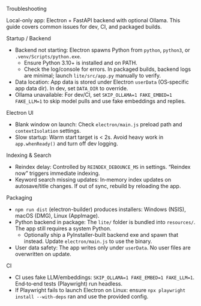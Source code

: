 Troubleshooting

Local-only app: Electron + FastAPI backend with optional Ollama. This guide covers common issues for dev, CI, and packaged builds.

Startup / Backend
- Backend not starting: Electron spawns Python from `python`, `python3`, or `.venv/Scripts/python.exe`.
  - Ensure Python 3.10+ is installed and on PATH.
  - Check the log/console for errors. In packaged builds, backend logs are minimal; launch `lite/src/app.py` manually to verify.
- Data location: App data is stored under Electron `userData` (OS‑specific app data dir). In dev, set `DATA_DIR` to override.
- Ollama unavailable: For dev/CI, set `SKIP_OLLAMA=1 FAKE_EMBED=1 FAKE_LLM=1` to skip model pulls and use fake embeddings and replies.

Electron UI
- Blank window on launch: Check `electron/main.js` preload path and `contextIsolation` settings.
- Slow startup: Warm start target is < 2s. Avoid heavy work in `app.whenReady()` and turn off dev logging.

Indexing & Search
- Reindex delay: Controlled by `REINDEX_DEBOUNCE_MS` in settings. “Reindex now” triggers immediate indexing.
- Keyword search missing updates: In‑memory index updates on autosave/title changes. If out of sync, rebuild by reloading the app.

Packaging
- `npm run dist` (electron-builder) produces installers: Windows (NSIS), macOS (DMG), Linux (AppImage).
- Python backend in package: The `lite/` folder is bundled into `resources/`. The app still requires a system Python.
  - Optionally ship a PyInstaller-built backend exe and spawn that instead. Update `electron/main.js` to use the binary.
- User data safety: The app writes only under `userData`. No user files are overwritten on update.

CI
- CI uses fake LLM/embeddings: `SKIP_OLLAMA=1 FAKE_EMBED=1 FAKE_LLM=1`. End‑to‑end tests (Playwright) run headless.
- If Playwright fails to launch Electron on Linux: ensure `npx playwright install --with-deps` ran and use the provided config.

